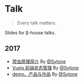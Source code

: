 # Talk

> Every talk matters.

Slides for β-house talks.

## 2017

* [爬虫原理简介](https://betasummer.github.io/Talk/2017/2017-4-22-spider.html) By [@Sytone](http://github.com/clarkzsd)
* [Vuejs 前端状态管理](https://betasummer.github.io/Talk/2017/Vuejs-Frontend-State-Management.pdf) By [@Sytone](http://github.com/clarkzsd)
* [demo、产品与作品](https://betasummer.github.io/Talk/2017/Vuejs-Frontend-State-Management.pdf) By [@Sytone](http://github.com/clarkzsd)

